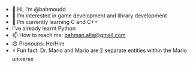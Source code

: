 - 👋 Hi, I’m @bahmoudd
- 👀 I’m interested in game development and library development
- 🌱 I’m currently learning C and C++
- I've already learnt Python
- 📫 How to reach me: bahman.alta@gmail.com
- 😄 Pronouns: He/Him
- ⚡ Fun fact: Dr. Mario and Mario are 2 separate entities within the Mario universe

<!---
Exvix/Exvix is a ✨ special ✨ repository because its `README.md` (this file) appears on your GitHub profile.
You can click the Preview link to take a look at your changes.
--->
